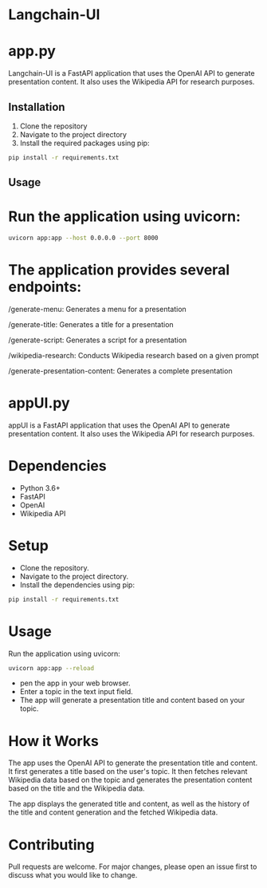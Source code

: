 # Langchain-UI
# app.py
Langchain-UI is a FastAPI application that uses the OpenAI API to generate presentation content. It also uses the Wikipedia API for research purposes.

## Installation

1. Clone the repository
2. Navigate to the project directory
3. Install the required packages using pip:

```sh
pip install -r requirements.txt
```
## Usage
# Run the application using uvicorn:
```sh
uvicorn app:app --host 0.0.0.0 --port 8000
```
# The application provides several endpoints:

/generate-menu: Generates a menu for a presentation

/generate-title: Generates a title for a presentation

/generate-script: Generates a script for a presentation

/wikipedia-research: Conducts Wikipedia research based on a given prompt

/generate-presentation-content: Generates a complete presentation


# appUI.py
appUI is a FastAPI application that uses the OpenAI API to generate presentation content. It also uses the Wikipedia API for research purposes.

# Dependencies
* Python 3.6+
* FastAPI
* OpenAI
* Wikipedia API
# Setup
* Clone the repository.
* Navigate to the project directory.
* Install the dependencies using pip:
```sh
pip install -r requirements.txt
```
# Usage
Run the application using uvicorn:
```sh
uvicorn app:app --reload
```
* pen the app in your web browser.
* Enter a topic in the text input field.
* The app will generate a presentation title and content based on your topic.
# How it Works
The app uses the OpenAI API to generate the presentation title and content. It first generates a title based on the user's topic. It then fetches relevant Wikipedia data based on the topic and generates the presentation content based on the title and the Wikipedia data.

The app displays the generated title and content, as well as the history of the title and content generation and the fetched Wikipedia data.

# Contributing
Pull requests are welcome. For major changes, please open an issue first to discuss what you would like to change.
